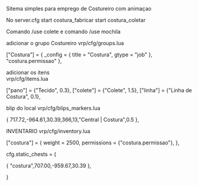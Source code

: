 Sitema simples para emprego de Costureiro com animaçao
 
No server.cfg
start costura_fabricar
start costura_coletar

Comando /use colete   e comando /use mochila

adicionar o grupo Costureiro
vrp/cfg/groups.lua

["Costura"] = {
	_config = {
		title = "Costura",
		gtype = "job"
		},
		"costura.permissao"
	},

adicionar os itens  
vrp/cfg/items.lua

["pano"] = {"Tecido", 0.3},
["colete"] = {"Colete", 1.5},
["linha"] = {"Linha de Costura", 0.1},

blip do local 
vrp/cfg/blips_markers.lua

{ 717.72,-964.61,30.39,366,13,"Central | Costura",0.5 },

INVENTARIO 
vrp/cfg/inventory.lua

["costura"] = {
      weight = 2500,
      permissions = {"costura.permissao"},
  },


cfg.static_chests = {

{ "costura",707.00,-959.67,30.39 },

}
